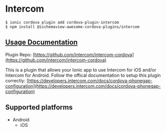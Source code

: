 # Intercom

```text
$ ionic cordova plugin add cordova-plugin-intercom
$ npm install @ischemaview-awesome-cordova-plugins/intercom
```

## [Usage Documentation](https://danielsogl.gitbook.io/awesome-cordova-plugins/plugins/intercom/)

Plugin Repo: [https://github.com/intercom/intercom-cordova](https://github.com/intercom/intercom-cordova)

This is a plugin that allows your Ionic app to use Intercom for iOS and/or Intercom for Android. Follow the offical documentation to setup this plugin correctly: [https://developers.intercom.com/docs/cordova-phonegap-configuration](https://developers.intercom.com/docs/cordova-phonegap-configuration)

## Supported platforms

* Android
  * iOS


